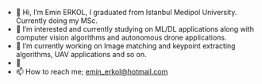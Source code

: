 - 👋 Hi, I’m Emin ERKOL, I graduated from Istanbul Medipol University. Currently doing my MSc. 
- 👀 I’m interested and currently studying on ML/DL applications along with computer vision algorithms and autonomous drone applications. 
- 🌱 I’m currently working on Image matching and keypoint extracting algorithms, UAV applications and so on. 
- 💞️ 
- 📫 How to reach me;
emin_erkol@hotmail.com

<!---
eminerkol-60/eminerkol-60 is a ✨ special ✨ repository because its `README.md` (this file) appears on your GitHub profile.
You can click the Preview link to take a look at your changes.
--->
